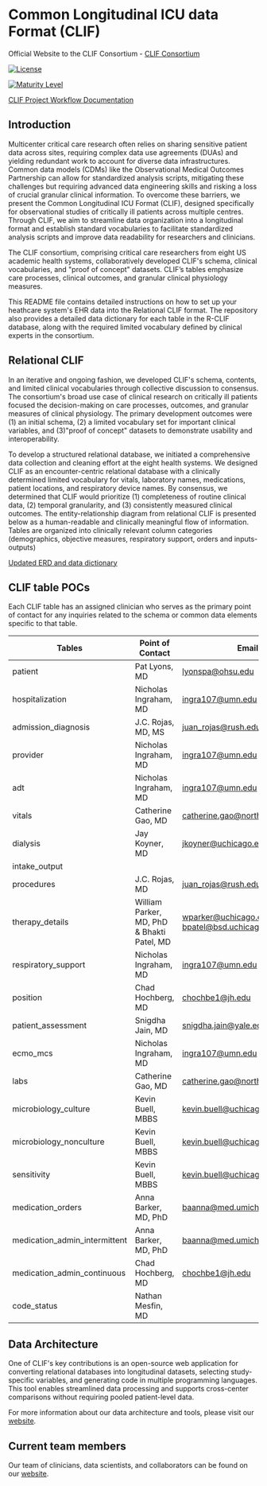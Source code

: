 # Common Longitudinal ICU data Format (CLIF)

Official Website to the CLIF Consortium - [CLIF Consortium](https://clif-icu.com/)

[![License](https://img.shields.io/badge/license-Apache%202.0-blue.svg)](https://opensource.org/licenses/Apache-2.0)

[![Maturity Level](https://img.shields.io/badge/maturity-Beta-yellow)](https://clif-consortium.github.io/website/data-dictionary.html#overall-maturity-level-for-clif)

[CLIF Project Workflow Documentation](https://github.com/clif-consortium/CLIF/blob/main/WORKFLOW.md)


## Introduction
Multicenter critical care research often relies on sharing sensitive patient data across sites, requiring complex data use agreements (DUAs) and yielding redundant work to account for diverse data infrastructures. Common data models (CDMs) like the Observational Medical Outcomes Partnership can allow for standardized analysis scripts, mitigating these challenges but requiring advanced data engineering skills and risking a loss of crucial granular clinical information. To overcome these barriers, we present the Common Longitudinal ICU Format (CLIF), designed specifically for observational studies of critically ill patients across multiple centres. Through CLIF, we aim to streamline data organization into a longitudinal format and establish standard vocabularies to facilitate standardized analysis scripts and improve data readability for researchers and clinicians.

The CLIF consortium, comprising critical care researchers from eight US academic health systems, collaboratively developed CLIF's schema, clinical vocabularies, and "proof of concept" datasets. CLIF’s tables emphasize care processes, clinical outcomes, and granular clinical physiology measures.

This README file contains detailed instructions on how to set up your heathcare system's EHR data into the Relational CLIF format. The repository also provides a detailed data dictionary for each table in the R-CLIF database, along with the required limited vocabulary defined by clinical experts in the consortium. 

## Relational CLIF

In an iterative and ongoing fashion, we developed CLIF's schema, contents, and limited clinical vocabularies through collective discussion to consensus. The consortium's broad use case of clinical research on critically ill patients focused the decision-making on care processes, outcomes, and granular measures of clinical physiology. The primary development outcomes were (1) an initial schema, (2) a limited vocabulary set for important clinical variables, and (3)"proof of concept" datasets to demonstrate usability and interoperability.

To develop a structured relational database, we initiated a comprehensive data collection and cleaning effort at the eight health systems. We designed CLIF as an encounter-centric relational database with a clinically determined limited vocabulary for vitals, laboratory names, medications, patient locations, and respiratory device names. By consensus, we determined that CLIF would prioritize (1) completeness of routine clinical data, (2) temporal granularity, and (3) consistently measured clinical outcomes. The entity-relationship diagram from relational CLIF is presented below as a human-readable and clinically meaningful flow of information. Tables are organized into clinically relevant column categories (demographics, objective measures, respiratory support, orders and inputs-outputs)

[Updated ERD and data dictionary](https://clif-icu.com/data-dictionary/data-dictionary-2.0.0) 

## CLIF table POCs

Each CLIF table has an assigned clinician who serves as the primary point of contact for any inquiries related to the schema or common data elements specific to that table.

| Tables                       | Point of Contact                              | Email                                         | GitHub Username       |
|------------------------------|-----------------------------------------------|-----------------------------------------------|-----------------------|
| patient                      | Pat Lyons, MD                                 | lyonspa@ohsu.edu                              | plyons                |
| hospitalization              | Nicholas Ingraham, MD                         | ingra107@umn.edu                              | ingra107              |
| admission_diagnosis          | J.C. Rojas, MD, MS                            | juan_rojas@rush.edu                           | sajor2000             |
| provider                     | Nicholas Ingraham, MD                         | ingra107@umn.edu                              | ingra107              |
| adt                          | Nicholas Ingraham, MD                         | ingra107@umn.edu                              | ingra107              |
| vitals                       | Catherine Gao, MD                             | catherine.gao@northwestern.edu                | cloverbunny           |
| dialysis                     | Jay Koyner, MD                                | jkoyner@uchicago.edu                          |                       |
| intake_output                |                                               |                                               |                       |
| procedures                   | J.C. Rojas, MD                                | juan_rojas@rush.edu                           | sajor2000             |
| therapy_details              | William Parker, MD, PhD & Bhakti Patel, MD    | wparker@uchicago.edu; bpatel@bsd.uchicago.edu | 08wparker             | 
| respiratory_support          | Nicholas Ingraham, MD                         | ingra107@umn.edu                              | ingra107              |
| position                     | Chad Hochberg, MD                             | chochbe1@jh.edu                               | chochbe1              |
| patient_assessment           | Snigdha Jain, MD                              | snigdha.jain@yale.edu                         | snigdhajainyale       |
| ecmo_mcs                     | Nicholas Ingraham, MD                         | ingra107@umn.edu                              | ingra107              |
| labs                         | Catherine Gao, MD                             | catherine.gao@northwestern.edu                | cloverbunny           |
| microbiology_culture         | Kevin Buell, MBBS                             | kevin.buell@uchicagomedicine.org              | kevingbuell           |
| microbiology_nonculture      | Kevin Buell, MBBS                             | kevin.buell@uchicagomedicine.org              | kevingbuell           |
| sensitivity                  | Kevin Buell, MBBS                             | kevin.buell@uchicagomedicine.org              | kevingbuell           |
| medication_orders            | Anna Barker, MD, PhD                          | baanna@med.umich.edu                          | baanna23              |
| medication_admin_intermittent| Anna Barker, MD, PhD                          | baanna@med.umich.edu                          | baanna23              |
| medication_admin_continuous  | Chad Hochberg, MD                             | chochbe1@jh.edu                               | chochbe1              |
| code_status                  | Nathan Mesfin, MD                             |                                               |                       |


## Data Architecture 

One of CLIF's key contributions is an open-source web application for converting relational databases into longitudinal datasets, selecting study-specific variables, and generating code in multiple programming languages. This tool enables streamlined data processing and supports cross-center comparisons without requiring pooled patient-level data.  

For more information about our data architecture and tools, please visit our [website](https://clif-icu.com/about).


## Current team members 

Our team of clinicians, data scientists, and collaborators can be found on our [website](https://clif-icu.com/team).




